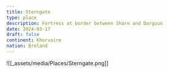 ```yaml
---
title: Sterngate
type: place
description: Fortress at border between Sharn and Darguun
date: 2024-03-17
draft: false
continent: Khorvaire
nation: Breland
---
```

![[_assets/media/Places/Sterngate.png]]